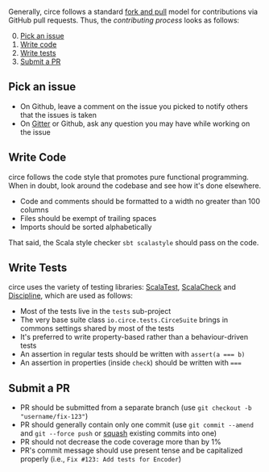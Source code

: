 Generally, circe follows a standard [fork and pull][fork-and-pull] model for contributions via
GitHub pull requests. Thus, the _contributing process_ looks as follows:

0. [Pick an issue](#pick-an-issue)
1. [Write code](#write-code)
2. [Write tests](#write-tests)
3. [Submit a PR](#submit-a-pr)

## Pick an issue

* On Github, leave a comment on the issue you picked to notify others that the issues is taken
* On [Gitter][gitter] or Github, ask any question you may have while working on the issue

## Write Code
circe follows the code style that promotes pure functional programming. When in doubt, look
around the codebase and see how it's done elsewhere.

* Code and comments should be formatted to a width no greater than 100 columns
* Files should be exempt of trailing spaces
* Imports should be sorted alphabetically

That said, the Scala style checker `sbt scalastyle` should pass on the code.

## Write Tests
circe uses the variety of testing libraries: [ScalaTest][scalatest], [ScalaCheck][scalacheck]
and [Discipline][discipline], which are used as follows:

* Most of the tests live in the `tests` sub-project
* The very base suite class `io.circe.tests.CirceSuite` brings in commons settings shared
  by most of the tests
* It's preferred to write property-based rather than a behaviour-driven tests
* An assertion in regular tests should be written with `assert(a === b)`
* An assertion in properties (inside `check`) should be written with `===`

## Submit a PR
* PR should be submitted from a separate branch (use `git checkout -b "username/fix-123"`)
* PR should generally contain only one commit (use `git commit --amend` and `git --force push` or
  [squash][squash] existing commits into one)
* PR should not decrease the code coverage more than by 1%
* PR's commit message should use present tense and be capitalized properly
  (i.e., `Fix #123: Add tests for Encoder`)

[fork-and-pull]: https://help.github.com/articles/using-pull-requests/
[scalatest]: http://www.scalatest.org/
[scalacheck]: https://www.scalacheck.org/
[discipline]: https://github.com/typelevel/discipline
[squash]: http://gitready.com/advanced/2009/02/10/squashing-commits-with-rebase.html
[gitter]: https://gitter.im/travisbrown/circe

